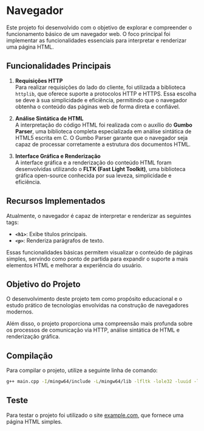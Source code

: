 # Navegador

Este projeto foi desenvolvido com o objetivo de explorar e compreender o funcionamento básico de um navegador web. O foco principal foi implementar as funcionalidades essenciais para interpretar e renderizar uma página HTML.

## Funcionalidades Principais

1. **Requisições HTTP**  
   Para realizar requisições do lado do cliente, foi utilizada a biblioteca `httplib`, que oferece suporte a protocolos HTTP e HTTPS. Essa escolha se deve à sua simplicidade e eficiência, permitindo que o navegador obtenha o conteúdo das páginas web de forma direta e confiável.

2. **Análise Sintática de HTML**  
   A interpretação do código HTML foi realizada com o auxílio do **Gumbo Parser**, uma biblioteca completa especializada em análise sintática de HTML5 escrita em C. O Gumbo Parser garante que o navegador seja capaz de processar corretamente a estrutura dos documentos HTML.

3. **Interface Gráfica e Renderização**  
   A interface gráfica e a renderização do conteúdo HTML foram desenvolvidas utilizando o **FLTK (Fast Light Toolkit)**, uma biblioteca gráfica open-source conhecida por sua leveza, simplicidade e eficiência.

## Recursos Implementados

Atualmente, o navegador é capaz de interpretar e renderizar as seguintes tags:

- **`<h1>`**: Exibe títulos principais.
- **`<p>`**: Renderiza parágrafos de texto.

Essas funcionalidades básicas permitem visualizar o conteúdo de páginas simples, servindo como ponto de partida para expandir o suporte a mais elementos HTML e melhorar a experiência do usuário.

## Objetivo do Projeto

O desenvolvimento deste projeto tem como propósito educacional e o estudo prático de tecnologias envolvidas na construção de navegadores modernos.

Além disso, o projeto proporciona uma compreensão mais profunda sobre os processos de comunicação via HTTP, análise sintática de HTML e renderização gráfica.

## Compilação

Para compilar o projeto, utilize a seguinte linha de comando:

```bash
g++ main.cpp -I/mingw64/include -L/mingw64/lib -lfltk -lole32 -luuid -lcomctl32 -lws2_32 -lssl -lcrypto -lcrypt32 -lgumbo -o main.exe
```

## Teste

Para testar o projeto foi utilizado o site [example.com](example.com), que fornece uma página HTML simples.
